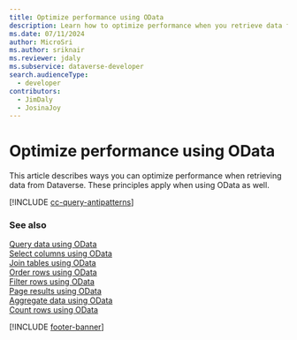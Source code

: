 ```yaml
---
title: Optimize performance using OData
description: Learn how to optimize performance when you retrieve data from Microsoft Dataverse using OData.
ms.date: 07/11/2024
author: MicroSri
ms.author: sriknair
ms.reviewer: jdaly
ms.subservice: dataverse-developer
search.audienceType: 
  - developer
contributors: 
  - JimDaly
  - JosinaJoy
---
```

# Optimize performance using OData

This article describes ways you can optimize performance when retrieving data from Dataverse. These principles apply when using OData as well.

[!INCLUDE [cc-query-antipatterns](../../includes/cc-query-antipatterns.md)]


### See also

[Query data using OData](overview.md)   
[Select columns using OData](select-columns.md)  
[Join tables using OData](join-tables.md)  
[Order rows using OData](order-rows.md)  
[Filter rows using OData](filter-rows.md)  
[Page results using OData](page-results.md)   
[Aggregate data using OData](aggregate-data.md)   
[Count rows using OData](count-rows.md)  

[!INCLUDE [footer-banner](../../../../includes/footer-banner.md)]